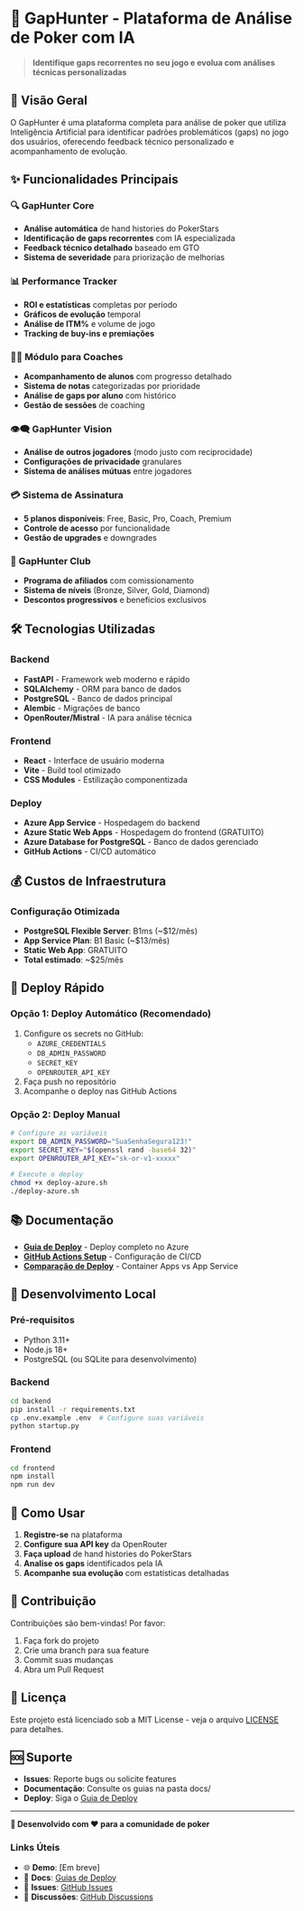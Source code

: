 # 🎯 GapHunter - Plataforma de Análise de Poker com IA

> **Identifique gaps recorrentes no seu jogo e evolua com análises técnicas personalizadas**

## 🚀 **Visão Geral**

O GapHunter é uma plataforma completa para análise de poker que utiliza Inteligência Artificial para identificar padrões problemáticos (gaps) no jogo dos usuários, oferecendo feedback técnico personalizado e acompanhamento de evolução.

## ✨ **Funcionalidades Principais**

### 🔍 **GapHunter Core**
- **Análise automática** de hand histories do PokerStars
- **Identificação de gaps recorrentes** com IA especializada
- **Feedback técnico detalhado** baseado em GTO
- **Sistema de severidade** para priorização de melhorias

### 📊 **Performance Tracker**
- **ROI e estatísticas** completas por período
- **Gráficos de evolução** temporal
- **Análise de ITM%** e volume de jogo
- **Tracking de buy-ins e premiações**

### 👨‍🏫 **Módulo para Coaches**
- **Acompanhamento de alunos** com progresso detalhado
- **Sistema de notas** categorizadas por prioridade
- **Análise de gaps por aluno** com histórico
- **Gestão de sessões** de coaching

### 👁️‍🗨️ **GapHunter Vision**
- **Análise de outros jogadores** (modo justo com reciprocidade)
- **Configurações de privacidade** granulares
- **Sistema de análises mútuas** entre jogadores

### 💳 **Sistema de Assinatura**
- **5 planos disponíveis**: Free, Basic, Pro, Coach, Premium
- **Controle de acesso** por funcionalidade
- **Gestão de upgrades** e downgrades

### 🎯 **GapHunter Club**
- **Programa de afiliados** com comissionamento
- **Sistema de níveis** (Bronze, Silver, Gold, Diamond)
- **Descontos progressivos** e benefícios exclusivos

## 🛠️ **Tecnologias Utilizadas**

### **Backend**
- **FastAPI** - Framework web moderno e rápido
- **SQLAlchemy** - ORM para banco de dados
- **PostgreSQL** - Banco de dados principal
- **Alembic** - Migrações de banco
- **OpenRouter/Mistral** - IA para análise técnica

### **Frontend**
- **React** - Interface de usuário moderna
- **Vite** - Build tool otimizado
- **CSS Modules** - Estilização componentizada

### **Deploy**
- **Azure App Service** - Hospedagem do backend
- **Azure Static Web Apps** - Hospedagem do frontend (GRATUITO)
- **Azure Database for PostgreSQL** - Banco de dados gerenciado
- **GitHub Actions** - CI/CD automático

## 💰 **Custos de Infraestrutura**

### **Configuração Otimizada**
- **PostgreSQL Flexible Server**: B1ms (~$12/mês)
- **App Service Plan**: B1 Basic (~$13/mês)
- **Static Web App**: GRATUITO
- **Total estimado**: ~$25/mês

## 🚀 **Deploy Rápido**

### **Opção 1: Deploy Automático (Recomendado)**
1. Configure os secrets no GitHub:
   - `AZURE_CREDENTIALS`
   - `DB_ADMIN_PASSWORD`
   - `SECRET_KEY`
   - `OPENROUTER_API_KEY`
2. Faça push no repositório
3. Acompanhe o deploy nas GitHub Actions

### **Opção 2: Deploy Manual**
```bash
# Configure as variáveis
export DB_ADMIN_PASSWORD="SuaSenhaSegura123!"
export SECRET_KEY="$(openssl rand -base64 32)"
export OPENROUTER_API_KEY="sk-or-v1-xxxxx"

# Execute o deploy
chmod +x deploy-azure.sh
./deploy-azure.sh
```

## 📚 **Documentação**

- **[Guia de Deploy](DEPLOY_GUIDE.md)** - Deploy completo no Azure
- **[GitHub Actions Setup](GITHUB_ACTIONS_DETAILED_GUIDE.md)** - Configuração de CI/CD
- **[Comparação de Deploy](AZURE_DEPLOYMENT_COMPARISON.md)** - Container Apps vs App Service

## 🔧 **Desenvolvimento Local**

### **Pré-requisitos**
- Python 3.11+
- Node.js 18+
- PostgreSQL (ou SQLite para desenvolvimento)

### **Backend**
```bash
cd backend
pip install -r requirements.txt
cp .env.example .env  # Configure suas variáveis
python startup.py
```

### **Frontend**
```bash
cd frontend
npm install
npm run dev
```

## 🎯 **Como Usar**

1. **Registre-se** na plataforma
2. **Configure sua API key** da OpenRouter
3. **Faça upload** de hand histories do PokerStars
4. **Analise os gaps** identificados pela IA
5. **Acompanhe sua evolução** com estatísticas detalhadas

## 🤝 **Contribuição**

Contribuições são bem-vindas! Por favor:

1. Faça fork do projeto
2. Crie uma branch para sua feature
3. Commit suas mudanças
4. Abra um Pull Request

## 📄 **Licença**

Este projeto está licenciado sob a MIT License - veja o arquivo [LICENSE](LICENSE) para detalhes.

## 🆘 **Suporte**

- **Issues**: Reporte bugs ou solicite features
- **Documentação**: Consulte os guias na pasta docs/
- **Deploy**: Siga o [Guia de Deploy](DEPLOY_GUIDE.md)

---

**🎉 Desenvolvido com ❤️ para a comunidade de poker**

### **Links Úteis**
- 🌐 **Demo**: [Em breve]
- 📖 **Docs**: [Guias de Deploy](DEPLOY_GUIDE.md)
- 🐛 **Issues**: [GitHub Issues](../../issues)
- 💬 **Discussões**: [GitHub Discussions](../../discussions)

